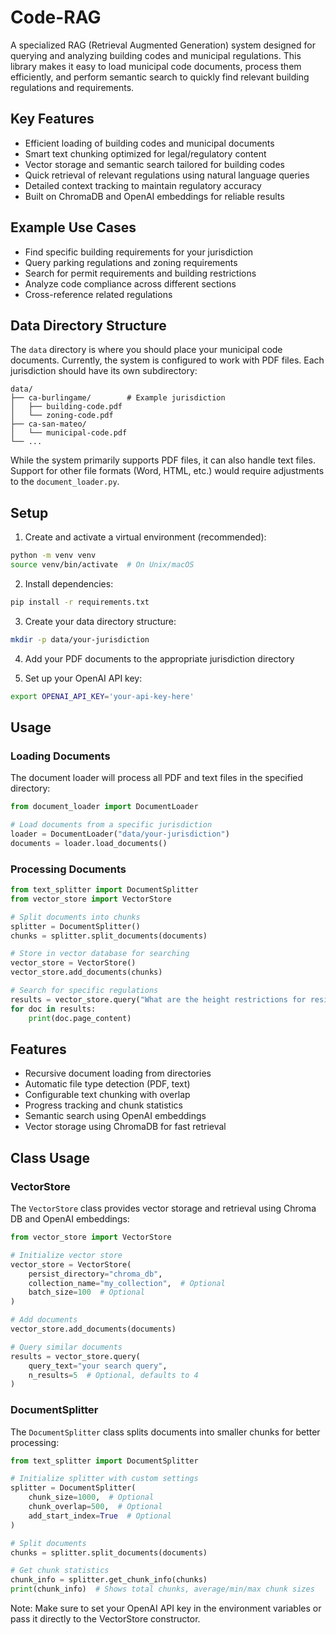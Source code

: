 # Code-RAG

A specialized RAG (Retrieval Augmented Generation) system designed for querying and analyzing building codes and municipal regulations. This library makes it easy to load municipal code documents, process them efficiently, and perform semantic search to quickly find relevant building regulations and requirements.

## Key Features

- Efficient loading of building codes and municipal documents
- Smart text chunking optimized for legal/regulatory content
- Vector storage and semantic search tailored for building codes
- Quick retrieval of relevant regulations using natural language queries
- Detailed context tracking to maintain regulatory accuracy
- Built on ChromaDB and OpenAI embeddings for reliable results

## Example Use Cases

- Find specific building requirements for your jurisdiction
- Query parking regulations and zoning requirements
- Search for permit requirements and building restrictions
- Analyze code compliance across different sections
- Cross-reference related regulations

## Data Directory Structure

The `data` directory is where you should place your municipal code documents. Currently, the system is configured to work with PDF files. Each jurisdiction should have its own subdirectory:

```
data/
├── ca-burlingame/        # Example jurisdiction
│   ├── building-code.pdf
│   └── zoning-code.pdf
├── ca-san-mateo/
│   └── municipal-code.pdf
└── ...
```

While the system primarily supports PDF files, it can also handle text files. Support for other file formats (Word, HTML, etc.) would require adjustments to the `document_loader.py`.

## Setup

1. Create and activate a virtual environment (recommended):
```bash
python -m venv venv
source venv/bin/activate  # On Unix/macOS
```

2. Install dependencies:
```bash
pip install -r requirements.txt
```

3. Create your data directory structure:
```bash
mkdir -p data/your-jurisdiction
```

4. Add your PDF documents to the appropriate jurisdiction directory

5. Set up your OpenAI API key:
```bash
export OPENAI_API_KEY='your-api-key-here'
```

## Usage

### Loading Documents

The document loader will process all PDF and text files in the specified directory:

```python
from document_loader import DocumentLoader

# Load documents from a specific jurisdiction
loader = DocumentLoader("data/your-jurisdiction")
documents = loader.load_documents()
```

### Processing Documents

```python
from text_splitter import DocumentSplitter
from vector_store import VectorStore

# Split documents into chunks
splitter = DocumentSplitter()
chunks = splitter.split_documents(documents)

# Store in vector database for searching
vector_store = VectorStore()
vector_store.add_documents(chunks)

# Search for specific regulations
results = vector_store.query("What are the height restrictions for residential buildings?")
for doc in results:
    print(doc.page_content)
```

## Features

- Recursive document loading from directories
- Automatic file type detection (PDF, text)
- Configurable text chunking with overlap
- Progress tracking and chunk statistics
- Semantic search using OpenAI embeddings
- Vector storage using ChromaDB for fast retrieval

## Class Usage

### VectorStore

The `VectorStore` class provides vector storage and retrieval using Chroma DB and OpenAI embeddings:

```python
from vector_store import VectorStore

# Initialize vector store
vector_store = VectorStore(
    persist_directory="chroma_db",
    collection_name="my_collection",  # Optional
    batch_size=100  # Optional
)

# Add documents
vector_store.add_documents(documents)

# Query similar documents
results = vector_store.query(
    query_text="your search query",
    n_results=5  # Optional, defaults to 4
)
```

### DocumentSplitter

The `DocumentSplitter` class splits documents into smaller chunks for better processing:

```python
from text_splitter import DocumentSplitter

# Initialize splitter with custom settings
splitter = DocumentSplitter(
    chunk_size=1000,  # Optional
    chunk_overlap=500,  # Optional
    add_start_index=True  # Optional
)

# Split documents
chunks = splitter.split_documents(documents)

# Get chunk statistics
chunk_info = splitter.get_chunk_info(chunks)
print(chunk_info)  # Shows total chunks, average/min/max chunk sizes
```

Note: Make sure to set your OpenAI API key in the environment variables or pass it directly to the VectorStore constructor.
